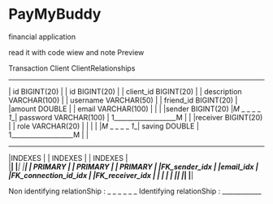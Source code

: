 # PayMyBuddy
financial application

read it with code wiew and note Preview


Transaction                                  Client                                             ClientRelationships   
___________________________                 _____________________________                       __________________________
| id BIGINT(20)            |                |     id BIGINT(20)         |                       |  client_id BIGINT(20)  |
| description VARCHAR(100) |                |    username VARCHAR(50)   |                       |  friend_id BIGINT(20)  |
|amount DOUBLE             |                |   email VARCHAR(100)      |                       |                        |
|sender BIGINT(20)         |_M_ _ _ _ _ _1__|  password VARCHAR(100)    | 1___________________M |                        |
|receiver BIGINT(20)       |                |  role VARCHAR(20)         |                       |                        |
|                          |_M_ _ _ _ _ _1__|  saving DOUBLE            | 1___________________M |                        |
____________________________                ____________________________                        __________________________
|INDEXES                   |                |  INDEXES                  |                       |    INDEXES             |    
|__________________________|                |___________________________|                       |________________________|
| PRIMARY                  |                | PRIMARY                   |                       | PRIMARY                |
|FK_sender_idx             |                |email_idx                  |                       |FK_connection_id_idx    |
|FK_receiver_idx           |                |                           |                       |                        |
|__________________________|                |___________________________|                       |________________________|



Non identifying relationShip :     _ _ _ _ _ _
Identifying relationShip :         ____________

